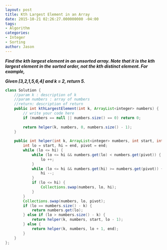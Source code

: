 ```yaml
---
layout: post
title: Kth Largest Element in an Array
date: 2015-10-21 02:26:27.000000000 -04:00
tags:
- Algorithm
categories:
- Integer
- Sorting
author: Jason
---
```

<p><strong><em>Find the kth largest element in an unsorted array. Note that it is the kth largest element in the sorted order, not the kth distinct element. For example,</p>

Given [3,2,1,5,6,4] and k = 2, return 5.</em></strong></p>

``` java
class Solution {
    //param k : description of k
    //param numbers : array of numbers
    //return: description of return
    public int kthLargestElement(int k, ArrayList<integer> numbers) {
        // write your code here
        if (numbers == null || numbers.size() == 0) return 0;
        
        return helper(k, numbers, 0, numbers.size() - 1);
    }
    
    public int helper(int k, ArrayList<integer> numbers, int start, int end) {
        int lo = start, hi = end, pivot = end;
        while (lo <= hi) {
            while (lo <= hi && numbers.get(lo) < numbers.get(pivot)) {
                lo ++;
            }
            while (lo <= hi && numbers.get(hi) >= numbers.get(pivot)) {
                hi --;
            }
            if (lo <= hi) {
                Collections.swap(numbers, lo, hi);
            }
        }
        Collections.swap(numbers, lo, pivot);
        if (lo == numbers.size() - k) {
            return numbers.get(lo);
        } else if (lo > numbers.size() - k) {
            return helper(k, numbers, start, lo - 1);
        } else {
            return helper(k, numbers, lo + 1, end);
        }
    }
};
```
